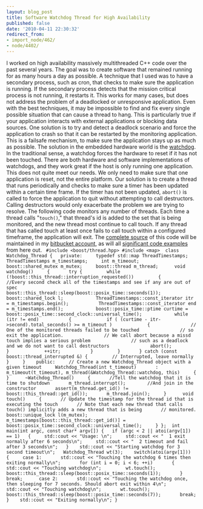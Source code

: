 ```yaml
---
layout: blog_post
title: Software Watchdog Thread for High Availability
published: false
date: '2010-04-11 22:30:32'
redirect_from:
- import_node/462/
- node/4402/
---
```


I worked on high availability massively multithreaded C++ code over the past several years. The goal was to create software that remained running for as many hours a day as possible. A technique that I used was to have a secondary process, such as cron, that checks to make sure the application is running. If the secondary process detects that the mission critical process is not running, it restarts it. This works for many cases, but does not address the problem of a deadlocked or unresponsive application. Even with the best techniques, it may be impossible to find and fix every single possible situation that can cause a thread to hang. This is particularly true if your application interacts with external applications or blocking data sources. One solution is to try and detect a deadlock scenario and force the application to crash so that it can be restarted by the monitoring application. This is a failsafe mechanism, to make sure the application stays up as much as possible. The solution in the embedded hardware world is the [watchdog](http://en.wikipedia.org/wiki/Watchdog_timer). In the traditional sense, a watchdog forces the hardware to reset if it has not been touched. There are both hardware and software implementations of watchdogs, and they work great if the host is only running one application. This does not quite meet our needs. We only need to make sure that one application is reset, not the entire platform. Our solution is to create a thread that runs periodically and checks to make sure a timer has been updated within a certain time frame. If the timer has not been updated, `abort()` is called to force the application to quit without attempting to call destructors. Calling destructors would only exacerbate the problem we are trying to resolve. The following code monitors any number of threads. Each time a thread calls "`touch()`," that thread's id is added to the set that is being monitored, and the new thread most continue to call touch. If any thread that has called touch at least once fails to call touch within a configured timeframe, the application will exit. The [complete source](http://bitbucket.org/lefticus/emptycrate_test/src/tip/cpp/watchdog_thread.cpp) of this code will be maintained in my [bitbucket account](http://bitbucket.org/lefticus/), as will all [significant code examples](http://bitbucket.org/lefticus/emptycrate_test/src/) from here out. ` #include <boost/thread.hpp> #include <map>  class Watchdog_Thread {   private:     typedef std::map ThreadTimestamps;     ThreadTimestamps m_timestamps;     int m_timeout;     boost::shared_mutex m_mutex;     boost::thread m_thread;      void watchdog()     {       try {         while (!boost::this_thread::interruption_requested())         {           //Every second check all of the timestamps and see if any are out of spec           boost::this_thread::sleep(boost::posix_time::seconds(1));            boost::shared_lock l;            ThreadTimestamps::const_iterator itr = m_timestamps.begin();           ThreadTimestamps::const_iterator end = m_timestamps.end();            boost::posix_time::ptime curtime = boost::posix_time::second_clock::universal_time();            while (itr != end)           {             if ( (curtime - itr->second).total_seconds() >= m_timeout )             {               // One of the monitored threads failed to be touched               // so exit the application.               // We call abort because a missd touch implies a serious problem               // such as a deadlock and we do not want to call destructors               abort();             }             ++itr;           }         }       } catch (const boost::thread_interrupted &) {         // Interrupted, leave normally       }     }    public:     // Create a new Watchdog_Thread object with a given timeout     Watchdog_Thread(int t_timeout)       : m_timeout(t_timeout), m_thread(&Watchdog_Thread::watchdog, this)     {     }      ~Watchdog_Thread()     {       //Tell the watchdog that it is time to shutdown       m_thread.interrupt();        //And join in the constructor       assert(m_thread.get_id() != boost::this_thread::get_id());       m_thread.join();     }      void touch()     {       // Update the timestamp for the thread id that is executing the touch       // Note that each new thread that calls touch() implicitly adds a new thread that is being       // monitored.       boost::unique_lock l(m_mutex);       m_timestamps[boost::this_thread::get_id()] = boost::posix_time::second_clock::universal_time();     } };  int main(int argc, const char* argv[]) {   if (argc < 2 || atoi(argv[1]) == 1)   {     std::cout << "Usage: \n";     std::cout << "  1 exit normally after 6 seconds\n";     std::cout << "  2 timeout and fail after 3 seconds\n";   }    std::cout << "Starting watchdog for 3 second timeout\n";   Watchdog_Thread wt(3);    switch(atoi(argv[1]))   {     case 1:       std::cout << "Touching the watchdog 6 times then exiting normally\n";       for (int i = 0; i < 6; ++i)       {         std::cout << "Touching watchdog\n";         wt.touch();         boost::this_thread::sleep(boost::posix_time::seconds(1));       }       break;      case 2:       std::cout << "Touching the watchdog once, then sleeping for 7 seconds. Should abort exit within 4\n";       std::cout << "Touching watchdog\n";       wt.touch();       boost::this_thread::sleep(boost::posix_time::seconds(7));       break;   }    std::cout << "Exiting normally\n"; }`
